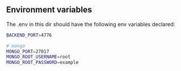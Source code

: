 ## Environment variables

The .env in this dir should have the following env variables declared:
```bash
BACKEND_PORT=4776

# mongo
MONGO_PORT=27017
MONGO_ROOT_USERNAME=root
MONGO_ROOT_PASSWORD=example
```